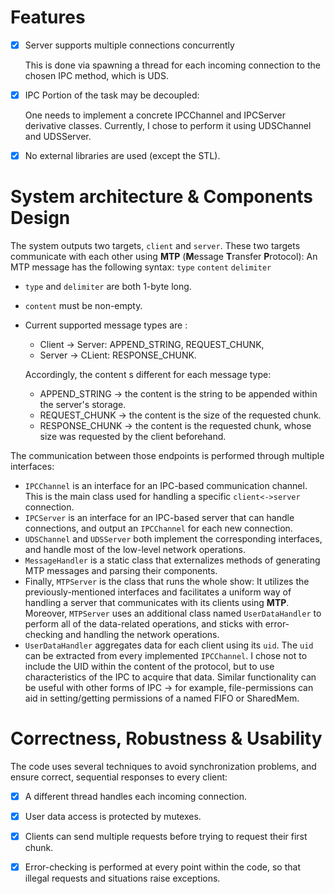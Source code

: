 # Features

- [x] Server supports multiple connections concurrently
  
  This is done via spawning a thread for each incoming connection to the chosen IPC method, which is UDS.
  
- [x] IPC Portion of the task may be decoupled:
  
  One needs to implement a concrete IPCChannel and IPCServer derivative classes.
  Currently, I chose to perform it using UDSChannel and UDSServer.
  
- [x] No external libraries are used (except the STL).

# System architecture & Components Design

The system outputs two targets, `client` and `server`.
These two targets communicate with each other using **MTP** (**M**essage **T**ransfer **P**rotocol):
An MTP message has the following syntax:
`type` `content` `delimiter`

* `type` and `delimiter` are both 1-byte long.

* `content` must be non-empty.

* Current supported message types are :

  * Client -> Server: APPEND_STRING, REQUEST_CHUNK, 
  * Server -> CLient: RESPONSE_CHUNK.

  Accordingly, the content s different for each message type:

  * APPEND_STRING -> the content is the string to be appended within the server's storage.
  * REQUEST_CHUNK -> the content is the size of the requested chunk.
  * RESPONSE_CHUNK -> the content is the requested chunk, whose size was requested by the client beforehand.

The communication between those endpoints is performed through multiple interfaces:

* `IPCChannel` is an interface for an IPC-based communication channel.
  This is the main class used for handling a specific `client<->server` connection.
* `IPCServer` is an interface for an IPC-based server that can handle connections, and output an `IPCChannel` for each new connection.
* `UDSChannel` and `UDSServer` both implement the corresponding interfaces, and handle most of the low-level network operations.
* `MessageHandler` is a static class that externalizes methods of generating MTP messages and parsing their components.
* Finally, `MTPServer` is the class that runs the whole show: It utilizes the previously-mentioned interfaces and facilitates a uniform way of handling a server that communicates with its clients using **MTP**. Moreover, `MTPServer` uses an additional class named `UserDataHandler` to perform all of the data-related operations, and sticks with error-checking and handling the network operations.
* `UserDataHandler` aggregates data for each client using its `uid`. The `uid` can be extracted from every implemented `IPCChannel`.
  I chose not to include the UID within the content of the protocol, but to use characteristics of the IPC to acquire that data.
  Similar functionality can be useful with other forms of IPC -> for example, file-permissions can aid in setting/getting permissions of a named FIFO or SharedMem.

# Correctness, Robustness & Usability

The code uses several techniques to avoid synchronization problems, and ensure correct, sequential responses to every client:

- [x] A different thread handles each incoming connection.
- [x] User data access is protected by mutexes.
- [x] Clients can send multiple requests before trying to request their first chunk.
- [x] Error-checking is performed at every point within the code, so that illegal requests and situations raise exceptions.

